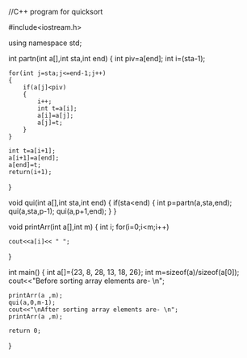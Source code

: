 //C++ program for quicksort

#include<iostream.h>

using namespace std;

int partn(int a[],int sta,int end)
{
	int piv=a[end];
	int i=(sta-1);
	
	for(int j=sta;j<=end-1;j++)
	{
		if(a[j]<piv)
		{
			i++;
			int t=a[i];
			a[i]=a[j];
			a[j]=t;
		}
	}
	
	int t=a[i+1];
	a[i+1]=a[end];
	a[end]=t;
	return(i+1);
}

void qui(int a[],int sta,int end)
{
	if(sta<end)
	{
		int p=partn(a,sta,end);
		qui(a,sta,p-1);
		qui(a,p+1,end);
	}
}

void printArr(int a[],int m)
{
	int i;
	for(i=0;i<m;i++)
	
	cout<<a[i]<< " ";
	
}

int main()
{
	int a[]={23, 8, 28, 13, 18, 26};
	int m=sizeof(a)/sizeof(a[0]);
	cout<<"Before sorting array elements are- \n";
	
	printArr(a ,m);
	qui(a,0,m-1);
	cout<<"\nAfter sorting array elements are- \n";
	printArr(a ,m);
	
	return 0;
}



